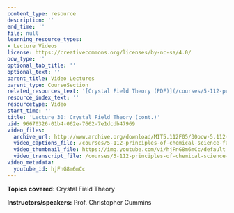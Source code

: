 ```yaml
---
content_type: resource
description: ''
end_time: ''
file: null
learning_resource_types:
- Lecture Videos
license: https://creativecommons.org/licenses/by-nc-sa/4.0/
ocw_type: ''
optional_tab_title: ''
optional_text: ''
parent_title: Video Lectures
parent_type: CourseSection
related_resources_text: '[Crystal Field Theory (PDF)](/courses/5-112-principles-of-chemical-science-fall-2005/resources/lecture29_30)'
resource_index_text: ''
resourcetype: Video
start_time: ''
title: 'Lecture 30: Crystal Field Theory (cont.)'
uid: 96670326-01b4-062e-7662-7e1dcdb47969
video_files:
  archive_url: http://www.archive.org/download/MIT5.112F05/30ocw-5.112-28nov2005-220k.mp4
  video_captions_file: /courses/5-112-principles-of-chemical-science-fall-2005/1d43c7a3cd4d53188d9b7f0af51a6ec3_hjFnG8m6mCc.vtt
  video_thumbnail_file: https://img.youtube.com/vi/hjFnG8m6mCc/default.jpg
  video_transcript_file: /courses/5-112-principles-of-chemical-science-fall-2005/b108ff2f9b880a9a018225a8d0676d97_hjFnG8m6mCc.pdf
video_metadata:
  youtube_id: hjFnG8m6mCc
---
```


**Topics covered:** Crystal Field Theory

**Instructors/speakers:** Prof. Christopher Cummins

